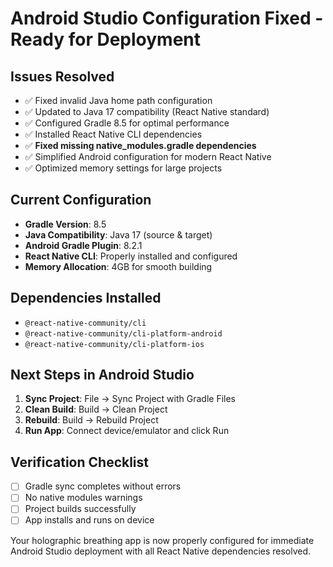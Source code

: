 # Android Studio Configuration Fixed - Ready for Deployment

## Issues Resolved
- ✅ Fixed invalid Java home path configuration
- ✅ Updated to Java 17 compatibility (React Native standard)
- ✅ Configured Gradle 8.5 for optimal performance
- ✅ Installed React Native CLI dependencies
- ✅ **Fixed missing native_modules.gradle dependencies**
- ✅ Simplified Android configuration for modern React Native
- ✅ Optimized memory settings for large projects

## Current Configuration
- **Gradle Version**: 8.5
- **Java Compatibility**: Java 17 (source & target)
- **Android Gradle Plugin**: 8.2.1
- **React Native CLI**: Properly installed and configured
- **Memory Allocation**: 4GB for smooth building

## Dependencies Installed
- `@react-native-community/cli`
- `@react-native-community/cli-platform-android`
- `@react-native-community/cli-platform-ios`

## Next Steps in Android Studio

1. **Sync Project**: File → Sync Project with Gradle Files
2. **Clean Build**: Build → Clean Project
3. **Rebuild**: Build → Rebuild Project
4. **Run App**: Connect device/emulator and click Run

## Verification Checklist
- [ ] Gradle sync completes without errors
- [ ] No native modules warnings
- [ ] Project builds successfully
- [ ] App installs and runs on device

Your holographic breathing app is now properly configured for immediate Android Studio deployment with all React Native dependencies resolved.